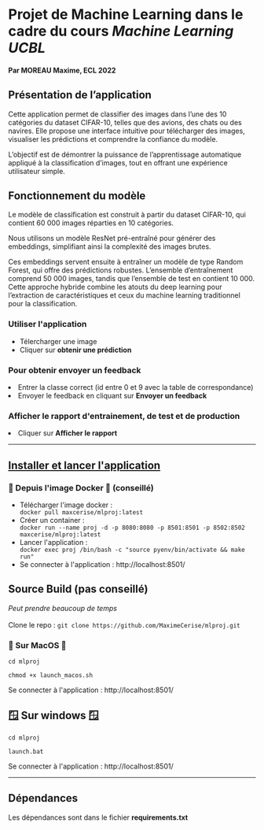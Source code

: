 <h1> Projet de Machine Learning dans le cadre du cours <em> Machine Learning UCBL</em></h1>
<h4>Par MOREAU Maxime, ECL 2022</h4>

<h2>Présentation de l’application</h2>

Cette application permet de classifier des images dans l’une des 10 catégories du dataset CIFAR-10, telles que des avions, des chats ou des navires. Elle propose une interface intuitive pour télécharger des images, visualiser les prédictions et comprendre la confiance du modèle. 

L’objectif est de démontrer la puissance de l’apprentissage automatique appliqué à la classification d’images, tout en offrant une expérience utilisateur simple.

<h2>Fonctionnement du modèle</h2>

Le modèle de classification est construit à partir du dataset CIFAR-10, qui contient 60 000 images réparties en 10 catégories. 

Nous utilisons un modèle ResNet pré-entraîné pour générer des embeddings, simplifiant ainsi la complexité des images brutes. 

Ces embeddings servent ensuite à entraîner un modèle de type Random Forest, qui offre des prédictions robustes. L’ensemble d’entraînement comprend 50 000 images, tandis que l’ensemble de test en contient 10 000. Cette approche hybride combine les atouts du deep learning pour l’extraction de caractéristiques et ceux du machine learning traditionnel pour la classification.

<h3> Utiliser l'application </h3>
<ul> 
<li>Télercharger une image</li>
<li>Cliquer sur <b>obtenir une prédiction</b></li>
</ul>
 

<h3>Pour obtenir envoyer un feedback</h3>
<li>Entrer la classe correct (id entre 0 et 9 avec la table de correspondance)</li>
<li>Envoyer le feedback en cliquant sur <b>Envoyer un feedback</b></li>

<h3> Afficher le rapport d'entrainement, de test et de production </h3>
<li>Cliquer sur <b> Afficher le rapport</b>
</ul>

***

<u><h2> Installer et lancer l'application </h2></u>
<h3> 🐳 Depuis l'image Docker 🐳 (conseillé)</h3>
<ul>
<li>Télécharger l'image docker : </li>
<code>docker pull maxcerise/mlproj:latest</code>
<li>Créer un container : </li> <code>docker run --name proj -d -p 8080:8080 -p 8501:8501 -p 8502:8502 maxcerise/mlproj:latest</code>
<li>Lancer l'application : </li>
<code>docker exec proj /bin/bash -c "source pyenv/bin/activate && make run"</code>
<li>Se connecter à l'application : <a>http://localhost:8501/ </a></li>
</ul>

<h2>Source Build (pas conseillé)</h2>
<i>Peut prendre beaucoup de temps</i>
<br>
<br>
Clone le repo :
<code>git clone https://github.com/MaximeCerise/mlproj.git</code>


<h3> Sur MacOS </h3>

<code>cd mlproj</code>

<code>chmod +x launch_macos.sh</code>

Se connecter à l'application : <a>http://localhost:8501/ </a>

<h2>🪟 Sur windows 🪟</h2>

<code>cd mlproj</code>

<code>launch.bat</code>

Se connecter à l'application : <a>http://localhost:8501/ </a>
***
<h2>Dépendances</h2>
Les dépendances sont dans le fichier <b>requirements.txt</b>
